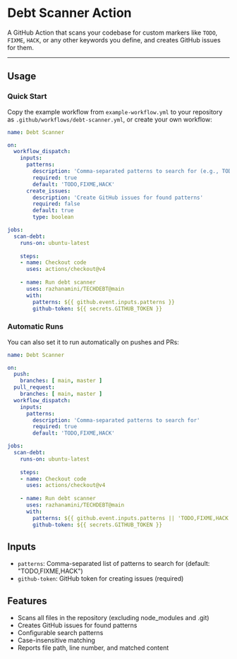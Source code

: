 # Debt Scanner Action

A GitHub Action that scans your codebase for custom markers like `TODO`, `FIXME`, `HACK`, or any other keywords you define, and creates GitHub issues for them.

---

## Usage

### Quick Start

Copy the example workflow from `example-workflow.yml` to your repository as `.github/workflows/debt-scanner.yml`, or create your own workflow:

```yaml
name: Debt Scanner

on:
  workflow_dispatch:
    inputs:
      patterns:
        description: 'Comma-separated patterns to search for (e.g., TODO,FIXME,HACK)'
        required: true
        default: 'TODO,FIXME,HACK'
      create_issues:
        description: 'Create GitHub issues for found patterns'
        required: false
        default: true
        type: boolean

jobs:
  scan-debt:
    runs-on: ubuntu-latest
    
    steps:
    - name: Checkout code
      uses: actions/checkout@v4
      
    - name: Run debt scanner
      uses: razhanamini/TECHDEBT@main
      with:
        patterns: ${{ github.event.inputs.patterns }}
        github-token: ${{ secrets.GITHUB_TOKEN }}
```

### Automatic Runs

You can also set it to run automatically on pushes and PRs:

```yaml
name: Debt Scanner

on:
  push:
    branches: [ main, master ]
  pull_request:
    branches: [ main, master ]
  workflow_dispatch:
    inputs:
      patterns:
        description: 'Comma-separated patterns to search for'
        required: true
        default: 'TODO,FIXME,HACK'

jobs:
  scan-debt:
    runs-on: ubuntu-latest
    
    steps:
    - name: Checkout code
      uses: actions/checkout@v4
      
    - name: Run debt scanner
      uses: razhanamini/TECHDEBT@main
      with:
        patterns: ${{ github.event.inputs.patterns || 'TODO,FIXME,HACK' }}
        github-token: ${{ secrets.GITHUB_TOKEN }}
```

## Inputs

- `patterns`: Comma-separated list of patterns to search for (default: "TODO,FIXME,HACK")
- `github-token`: GitHub token for creating issues (required)

## Features

- Scans all files in the repository (excluding node_modules and .git)
- Creates GitHub issues for found patterns
- Configurable search patterns
- Case-insensitive matching
- Reports file path, line number, and matched content
